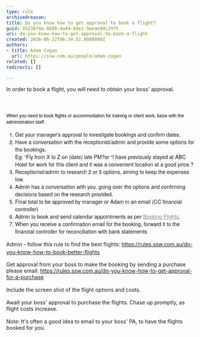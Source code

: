 ```yaml
---
type: rule
archivedreason: 
title: Do you know how to get approval to book a flight?
guid: 3523074a-888b-4a44-8de1-9aeae4dc29f5
uri: do-you-know-how-to-get-approval-to-book-a-flight
created: 2016-06-22T06:34:51.0000000Z
authors:
- title: Adam Cogan
  url: https://ssw.com.au/people/adam-cogan
related: []
redirects: []

---
```



<p>​In order to book a flight, you will need to obtain your boss' approval.<br></p>
<br><excerpt class='endintro'></excerpt><br>
<p style="box-sizing&#58;border-box;margin-top&#58;7px;margin-bottom&#58;7px;font-family&#58;verdana, sans-serif;font-size&#58;12px;line-height&#58;17px;color&#58;#000000;">When you need to book flights or accommodation for training or client work, liaise with the administration staff. &#160;​<br style="box-sizing&#58;border-box;"></p><ol style="box-sizing&#58;border-box;margin-bottom&#58;10px;font-family&#58;&quot;helvetica neue&quot;, helvetica, arial, sans-serif;font-size&#58;14px;line-height&#58;20px;"><li style="box-sizing&#58;border-box;">Get your manager's approval to investigate bookings and confirm dates.<br style="box-sizing&#58;border-box;"></li><li style="box-sizing&#58;border-box;">Have a conversation with the receptionist/admin and provide some options for the bookings.<br style="box-sizing&#58;border-box;font-size&#58;1em;">Eg&#58; “Fly from X to Z on (date) late PM?or “I have previously stayed at ABC Hotel for work for this client and it was a convenient location at a good price.?<br style="box-sizing&#58;border-box;"></li><li style="box-sizing&#58;border-box;">Receptionist/admin to research 2 or 3 options, aiming to keep the expenses low.<br style="box-sizing&#58;border-box;"></li><li style="box-sizing&#58;border-box;">Admin has a conversation with you, going over the options and confirming decisions based on the research provided.<br style="box-sizing&#58;border-box;"></li><li style="box-sizing&#58;border-box;">Final total to be approved by manager or Adam in an email (CC financial controller)<br style="box-sizing&#58;border-box;"></li><li style="box-sizing&#58;border-box;">Admin to book and send calendar appointments as per&#160;<a href="http&#58;//sugarlearning.com/Item/9458" target="_blank" style="box-sizing&#58;border-box;color&#58;#888888;text-decoration&#58;underline;cursor&#58;pointer;word-break&#58;break-word;background&#58;0px 0px;">Booking Flights</a>.<br style="box-sizing&#58;border-box;"></li><li style="box-sizing&#58;border-box;">When you receive a confirmation email for the booking, forward it to the financial controller for reconciliation with bank statements.</li></ol><p><span style="line-height&#58;1.5em;">Admin&#160;-&#160;follow this rule to find the best flights&#58; <a href="/_layouts/15/FIXUPREDIRECT.ASPX?WebId=3dfc0e07-e23a-4cbb-aac2-e778b71166a2&amp;TermSetId=07da3ddf-0924-4cd2-a6d4-a4809ae20160&amp;TermId=7ee28b28-64c0-463e-9959-9887538bdea6">https&#58;//rules.ssw.com.au/do-you-know-how-to-book-better-flights​​</a>​</span></p><div>Get approval from your boss to make the booking by sending a purchase please email&#58;&#160;​<a href="/_layouts/15/FIXUPREDIRECT.ASPX?WebId=3dfc0e07-e23a-4cbb-aac2-e778b71166a2&amp;TermSetId=07da3ddf-0924-4cd2-a6d4-a4809ae20160&amp;TermId=48889512-6575-4e0e-8a3a-7e6933a41128">https&#58;//rules.ssw.com.au/do-you-know-how-to-get-approval-for-a-purchase​​</a></div><div><br></div><div>Include the screen shot of the flight options and costs.</div><div><br></div><div>Await your boss' approval to purchase the flights. Chase up promptly, as flight costs increase.</div><div><br></div><div>Note&#58; It's often a good idea to email to your boss' PA, to have the flights booked for you.<br></div>


